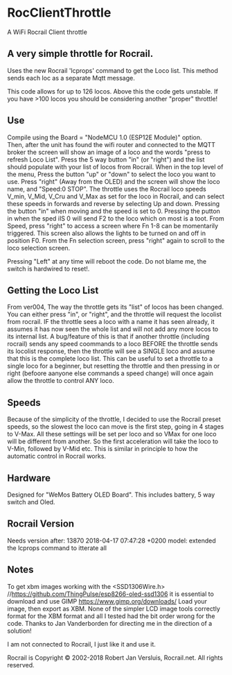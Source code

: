 # RocClientThrottle
A WiFi Rocrail Client throttle 


## A very simple throttle for Rocrail. 
Uses the new Rocrail 'lcprops' command to get the Loco list. This method sends each loc as a separate Mqtt message.

This code allows for up to 126 locos. Above this the code gets unstable. 
If you have >100 locos you should be considering another "proper" throttle!  

## Use
Compile using the Board = "NodeMCU 1.0 (ESP12E Module)" option.  
Then, after the unit has found the wifi router and connected to the MQTT broker the screen will show an image of a loco and the words "press to refresh Loco List". Press the 5 way button "in" (or "right") and the list should populate with your list of locos from Rocrail. 
When in the top level of the menu, Press the button "up" or "down" to select the loco you want to use.
Press "right" (Away from the OLED) and the screen will show the loco name, and "Speed:0 STOP". The throttle uses the Rocrail loco speeds V_min, V_Mid, V_Cru and V_Max as set for the loco in Rocrail, and can select these speeds in forwards and reverse by selecting Up and down. Pressing the button "in" when moving and the speed is set to 0. Pressing the putton in when the sped iIS 0 will send F2 to the loco which on most is a toot. 
From Speed, press "right" to access a screen where Fn 1-8 can be momentarily triggered. This screen also allows the lights to be turned on and off in position F0. 
From the Fn selection screen, press "right" again to scroll to the loco selection screen.

Pressing "Left" at any time will reboot the code. Do not blame me, the switch is hardwired to reset!.

## Getting the Loco List
From ver004, The way the throttle gets its "list" of locos has been changed. You can either press "in", or "right", and the throttle will request the locolist from rocrail. IF the throttle sees a loco with a name it has seen already, it assumes it has now seen the whole list and will not add any more locos to its internal list. 
A bug/feature of this is that if another throttle (including rocrail) sends any speed coommands to a loco BEFORE the throttle sends its locolist response, then the throttle will see a SINGLE loco and assume that this is the complete loco list. This can be useful to set a throttle to a single loco for a beginner, but resetting the throttle and then pressing in or right (befoore aanyone else commands a speed change) will once again allow the throttle to control ANY loco.   

## Speeds
Because of the simplicity of the throttle, I decided to use the Rocrail preset speeds, so the slowest the loco can move is the first step, going in 4 stages to V-Max. All these settings will be set per loco and so VMax for one loco will be different from another. So the first acceleration will take the loco to V-Min, followed by V-Mid etc. This is similar in principle to how the automatic control in Rocrail works. 


## Hardware
Designed for "WeMos Battery OLED Board". This includes battery, 5 way switch and Oled.

## Rocrail Version
Needs version after: 13870 2018-04-17 07:47:28 +0200 model: extended the lcprops command to itterate all

## Notes
To get xbm images working with the <SSD1306Wire.h>  //https://github.com/ThingPulse/esp8266-oled-ssd1306 it is essential to download and use GIMP https://www.gimp.org/downloads/ Load your image, then export as XBM. None of the simpler LCD image tools correctly format for the XBM format and all I tested had the bit order wrong for the code. Thanks to Jan Vanderborden for directing me in the direction of a solution! 

I am not connected to Rocrail, I just like it and use it.

Rocrail is  Copyright © 2002-2018 Robert Jan Versluis, Rocrail.net. All rights reserved.

